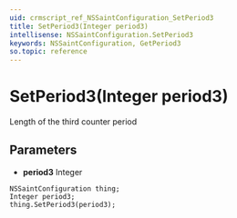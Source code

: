 ```yaml
---
uid: crmscript_ref_NSSaintConfiguration_SetPeriod3
title: SetPeriod3(Integer period3)
intellisense: NSSaintConfiguration.SetPeriod3
keywords: NSSaintConfiguration, GetPeriod3
so.topic: reference
---
```


# SetPeriod3(Integer period3)

Length of the third counter period

## Parameters

* **period3** Integer

```crmscript
NSSaintConfiguration thing;
Integer period3;
thing.SetPeriod3(period3);
```

